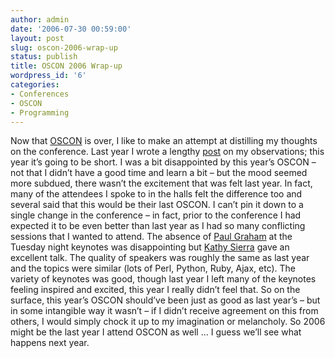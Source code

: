 ```yaml
---
author: admin
date: '2006-07-30 00:59:00'
layout: post
slug: oscon-2006-wrap-up
status: publish
title: OSCON 2006 Wrap-up
wordpress_id: '6'
categories:
- Conferences
- OSCON
- Programming
---
```


Now that [OSCON](http://conferences.oreillynet.com/os2006/) is over, I
like to make an attempt at distilling my thoughts on the conference.
Last year I wrote a lengthy
[post](http://seanmountcastle.com/articles/2005/08/07/oscon-observations)
on my observations; this year it’s going to be short. I was a bit
disappointed by this year’s OSCON – not that I didn’t have a good time
and learn a bit – but the mood seemed more subdued, there wasn’t the
excitement that was felt last year. In fact, many of the attendees I
spoke to in the halls felt the difference too and several said that this
would be their last OSCON. I can’t pin it down to a single change in the
conference – in fact, prior to the conference I had expected it to be
even better than last year as I had so many conflicting sessions that I
wanted to attend. The absence of [Paul
Graham](http://www.paulgraham.com/) at the Tuesday night keynotes was
disappointing but [Kathy Sierra](http://headrush.typepad.com/) gave an
excellent talk. The quality of speakers was roughly the same as last
year and the topics were similar (lots of Perl, Python, Ruby, Ajax,
etc). The variety of keynotes was good, though last year I left many of
the keynotes feeling inspired and excited, this year I really didn’t
feel that. So on the surface, this year’s OSCON should’ve been just as
good as last year’s – but in some intangible way it wasn’t – if I didn’t
receive agreement on this from others, I would simply chock it up to my
imagination or melancholy. So 2006 might be the last year I attend OSCON
as well … I guess we’ll see what happens next year.
